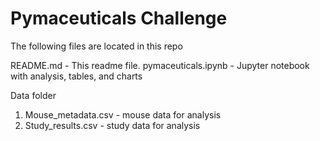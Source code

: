 # Pymaceuticals Challenge

The following files are located in this repo

README.md - This readme file.
pymaceuticals.ipynb - Jupyter notebook with analysis, tables, and charts

Data folder
1. Mouse_metadata.csv - mouse data for analysis
2. Study_results.csv - study data for analysis
